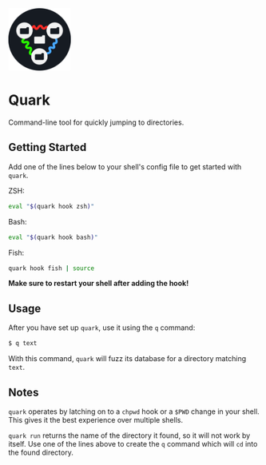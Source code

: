 <img src="media/logo.png" width="125px">

# Quark

Command-line tool for quickly jumping to directories.

## Getting Started

Add one of the lines below to your shell's config file to get started with `quark`.

ZSH:
```sh
eval "$(quark hook zsh)"
```

Bash:
```sh
eval "$(quark hook bash)"
```

Fish:
```sh
quark hook fish | source
```

**Make sure to restart your shell after adding the hook!**

## Usage

After you have set up `quark`, use it using the `q` command:
```sh
$ q text
```

With this command, `quark` will fuzz its database for a directory matching `text`.

## Notes

`quark` operates by latching on to a `chpwd` hook or a `$PWD` change in your shell.
This gives it the best experience over multiple shells.

`quark run` returns the name of the directory it found, so it will not work by itself.
Use one of the lines above to create the `q` command which will `cd` into the found directory.
